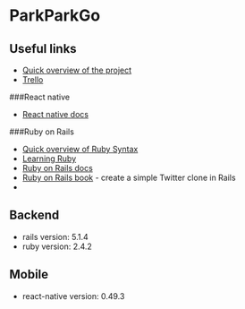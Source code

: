 # ParkParkGo

## Useful links
- [Quick overview of the project](https://docs.google.com/document/d/1jeNZZJZ_xI09UGY28OmVWzfT863f282RWcTFnfrs9hQ/edit?usp=sharing)
- [Trello](https://trello.com/avocado39)


###React native
- [React native docs](http://facebook.github.io/react-native/docs/getting-started.html)

###Ruby on Rails
- [Quick overview of Ruby Syntax](https://www.sololearn.com/Course/Ruby/)
- [Learning Ruby](http://index-of.es/Programming/Ruby/O'Reilly%20Learning%20Ruby.pdf)
- [Ruby on Rails docs](http://guides.rubyonrails.org/)
- [Ruby on Rails book](https://www.railstutorial.org/book) - create a simple Twitter clone in Rails
- 


## Backend

- rails version: 5.1.4
- ruby version: 2.4.2


## Mobile

- react-native version: 0.49.3

